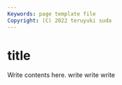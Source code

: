 ```yaml
---
Keywords: page template file 
Copyright: (C) 2022 teruyuki suda
---
```


# title

Write contents here.
write write write

